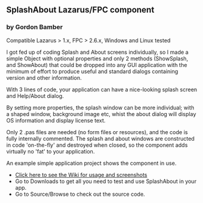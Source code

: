 ## SplashAbout Lazarus/FPC component ##
### by Gordon Bamber ###

Compatible Lazarus > 1.x, FPC > 2.6.x, Windows and Linux tested

I got fed up of coding Splash and About screens individually, so I made a simple Object with optional properties and only 2 methods (ShowSplash, and ShowAbout) that could be dropped into any GUI application with the minimum of effort to produce useful and standard dialogs containing version and other information.

With 3 lines of code, your application can have  a nice-looking splash screen and Help/About dialog.

By setting more properties, the splash window can be more individual; with a shaped window, background image etc, whist the about dialog will display OS information and display license text.

Only 2 .pas files are needed (no form files or resources), and the code is fully internally commented.  The splash and about windows are constructed in code 'on-the-fly' and destroyed when closed, so the component adds virtually no 'fat' to your application.

An example simple application project shows the component in use.

  * [Click here to see the Wiki for usage and screenshots](SplashAbout.md)
  * Go to Downloads to get all you need to test and use SplashAbout in your app.
  * Go to Source/Browse to check out the source code.
